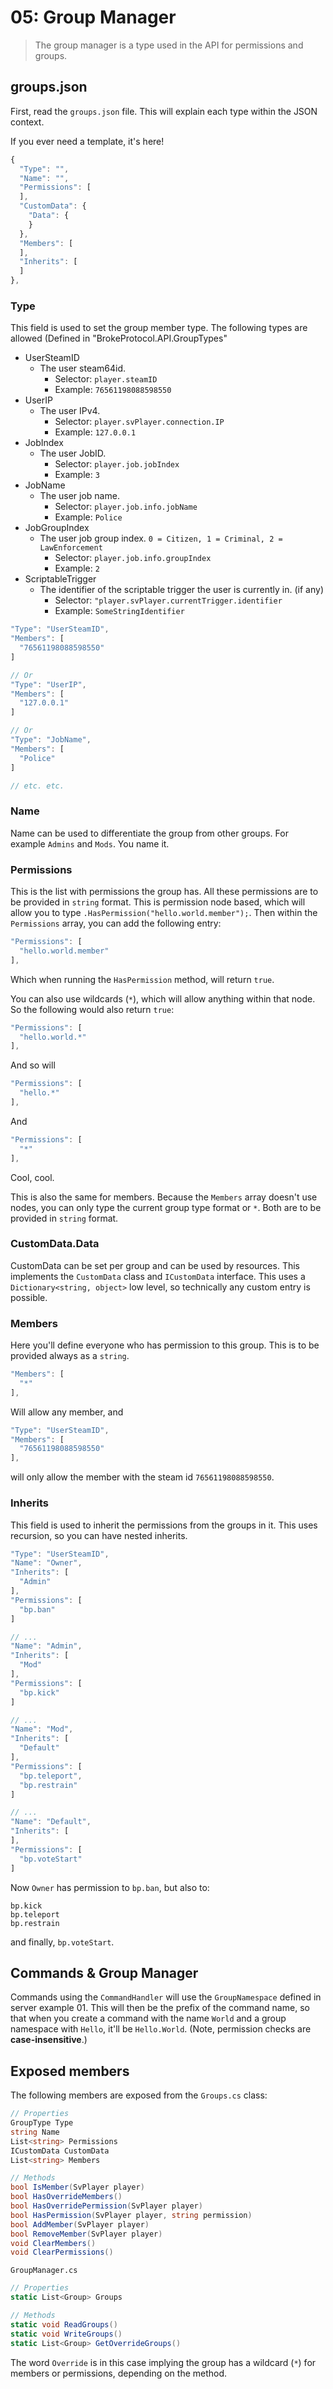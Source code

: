 # 05: Group Manager

> The group manager is a type used in the API for permissions and groups.

## groups.json
First, read the `groups.json` file. This will explain each type within the JSON context.

If you ever need a template, it's here!
```js
{
  "Type": "",
  "Name": "",
  "Permissions": [
  ],
  "CustomData": {
    "Data": {
    }
  },
  "Members": [
  ],
  "Inherits": [
  ]
},
```

### Type
This field is used to set the group member type.
The following types are allowed (Defined in "BrokeProtocol.API.GroupTypes"
- UserSteamID
    - The user steam64id.
      - Selector: `player.steamID`
      - Example: `76561198088598550`
- UserIP
    - The user IPv4.
      - Selector: `player.svPlayer.connection.IP`
      - Example: `127.0.0.1`
- JobIndex
    - The user JobID.
      - Selector: `player.job.jobIndex`
      - Example: `3`
- JobName
    - The user job name.
      - Selector: `player.job.info.jobName`
      - Example: `Police`
- JobGroupIndex
    - The user job group index. `0 = Citizen, 1 = Criminal, 2 = LawEnforcement`
      - Selector: `player.job.info.groupIndex`
      - Example: `2`
- ScriptableTrigger
    - The identifier of the scriptable trigger the user is currently in. (if any)
      - Selector: `"player.svPlayer.currentTrigger.identifier`
      - Example: `SomeStringIdentifier`

```js
"Type": "UserSteamID",
"Members": [
  "76561198088598550"
]

// Or
"Type": "UserIP",
"Members": [
  "127.0.0.1"
]

// Or
"Type": "JobName",
"Members": [
  "Police"
]

// etc. etc.
```

### Name
Name can be used to differentiate the group from other groups. For example `Admins` and `Mods`. You name it.

### Permissions
This is the list with permissions the group has. All these permissions are to be provided in `string` format. This is permission node based, which will allow you to type `.HasPermission("hello.world.member");`. Then within the `Permissions` array, you can add the following entry:
```js
"Permissions": [
  "hello.world.member"
],
```
Which when running the `HasPermission` method, will return `true`. 

You can also use wildcards (`*`), which will allow anything within that node. So the following would also return `true`:
```js
"Permissions": [
  "hello.world.*"
],
```
And so will
```js
"Permissions": [
  "hello.*"
],
```
And
```js
"Permissions": [
  "*"
],
```
Cool, cool.

This is also the same for members. Because the `Members` array doesn't use nodes, you can only type the current group type format or `*`. Both are to be provided in `string` format.

### CustomData.Data
CustomData can be set per group and can be used by resources. This implements the `CustomData` class and `ICustomData` interface. This uses a `Dictionary<string, object>` low level, so technically any custom entry is possible.

### Members
Here you'll define everyone who has permission to this group. This is to be provided always as a `string`.

```js
"Members": [
  "*"
],
```
Will allow any member, and
```js
"Type": "UserSteamID",
"Members": [
  "76561198088598550"
],
```
will only allow the member with the steam id `76561198088598550`.

### Inherits
This field is used to inherit the permissions from the groups in it. This uses recursion, so you can have nested inherits.
```js
"Type": "UserSteamID",
"Name": "Owner",
"Inherits": [
  "Admin"
],
"Permissions": [
  "bp.ban"
]

// ...
"Name": "Admin",
"Inherits": [
  "Mod"
],
"Permissions": [
  "bp.kick"
]

// ...
"Name": "Mod",
"Inherits": [
  "Default"
],
"Permissions": [
  "bp.teleport",
  "bp.restrain"
]

// ...
"Name": "Default",
"Inherits": [
],
"Permissions": [
  "bp.voteStart"
]
```
Now `Owner` has permission to `bp.ban`, but also to:
```
bp.kick
bp.teleport
bp.restrain
```
and finally, `bp.voteStart`.


## Commands & Group Manager

Commands using the `CommandHandler` will use the `GroupNamespace` defined in server example 01. This will then be the prefix of the command name, so that when you create a command with the name `World` and a group namespace with `Hello`, it'll be `Hello.World`. (Note, permission checks are **case-insensitive**.)

## Exposed members

The following members are exposed from the `Groups.cs` class:
```csharp
// Properties
GroupType Type
string Name
List<string> Permissions
ICustomData CustomData
List<string> Members

// Methods
bool IsMember(SvPlayer player)
bool HasOverrideMembers()
bool HasOverridePermission(SvPlayer player)
bool HasPermission(SvPlayer player, string permission)
bool AddMember(SvPlayer player)
bool RemoveMember(SvPlayer player)
void ClearMembers()
void ClearPermissions()
```

`GroupManager.cs`
```csharp
// Properties
static List<Group> Groups

// Methods
static void ReadGroups()
static void WriteGroups()
static List<Group> GetOverrideGroups()
```

The word `Override` is in this case implying the group has a wildcard (`*`) for members or permissions, depending on the method.